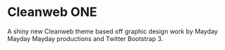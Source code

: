 # Cleanweb ONE #

A shiny new Cleanweb theme based off graphic design work by Mayday Mayday Mayday productions and Twitter Bootstrap 3.
